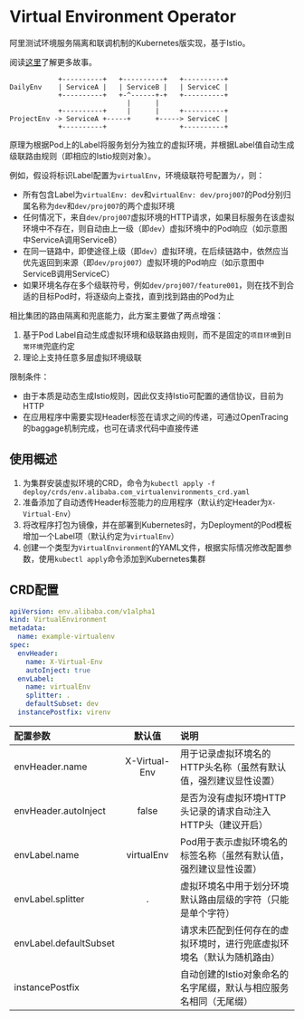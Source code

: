 # Virtual Environment Operator

阿里测试环境服务隔离和联调机制的Kubernetes版实现，基于Istio。

阅读[这里](https://yq.aliyun.com/articles/700766)了解更多故事。

```
            +----------+   +----------+   +----------+
DailyEnv    | ServiceA |   | ServiceB |   | ServiceC |
            +----------+   +-^------+-+   +----------+
                             |      |
            +----------+     |      |     +----------+
ProjectEnv -> ServiceA +-----+      +-----> ServiceC |
            +----------+                  +----------+
```

原理为根据Pod上的Label将服务划分为独立的虚拟环境，并根据Label值自动生成级联路由规则（即相应的Istio规则对象）。

例如，假设将标识Label配置为`virtualEnv`，环境级联符号配置为`/`，则：

- 所有包含Label为`virtualEnv: dev`和`virtualEnv: dev/proj007`的Pod分别归属名称为`dev`和`dev/proj007`的两个虚拟环境
- 任何情况下，来自`dev/proj007`虚拟环境的HTTP请求，如果目标服务在该虚拟环境中不存在，则自动由上一级（即`dev`）虚拟环境中的Pod响应（如示意图中ServiceA调用ServiceB）
- 在同一链路中，即使途径上级（即`dev`）虚拟环境，在后续链路中，依然应当优先返回到来源（即`dev/proj007`）虚拟环境的Pod响应（如示意图中ServiceB调用ServiceC）
- 如果环境名存在多个级联符号，例如`dev/proj007/feature001`，则在找不到合适的目标Pod时，将逐级向上查找，直到找到路由的Pod为止

相比集团的路由隔离和兜底能力，此方案主要做了两点增强：

1. 基于Pod Label自动生成虚拟环境和级联路由规则，而不是固定的`项目环境`到`日常环境`兜底约定
2. 理论上支持任意多层虚拟环境级联

限制条件：

- 由于本质是动态生成Istio规则，因此仅支持Istio可配置的通信协议，目前为HTTP
- 在应用程序中需要实现Header标签在请求之间的传递，可通过OpenTracing的baggage机制完成，也可在请求代码中直接传递

## 使用概述

1. 为集群安装虚拟环境的CRD，命令为`kubectl apply -f deploy/crds/env.alibaba.com_virtualenvironments_crd.yaml`
2. 准备添加了自动透传Header标签能力的应用程序（默认约定Header为`X-Virtual-Env`）
3. 将改程序打包为镜像，并在部署到Kubernetes时，为Deployment的Pod模板增加一个Label项（默认约定为`virtualEnv`）
4. 创建一个类型为`VirtualEnvironment`的YAML文件，根据实际情况修改配置参数，使用`kubectl apply`命令添加到Kubernetes集群

## CRD配置

```yaml
apiVersion: env.alibaba.com/v1alpha1
kind: VirtualEnvironment
metadata:
  name: example-virtualenv
spec:
  envHeader:
    name: X-Virtual-Env
    autoInject: true
  envLabel:
    name: virtualEnv
    splitter: .
    defaultSubset: dev
  instancePostfix: virenv
```

| 配置参数                | 默认值         | 说明  |
| :--------              | :-----:       | :---- |
| envHeader.name         | X-Virtual-Env | 用于记录虚拟环境名的HTTP头名称（虽然有默认值，强烈建议显性设置） |
| envHeader.autoInject   | false         | 是否为没有虚拟环境HTTP头记录的请求自动注入HTTP头（建议开启） |
| envLabel.name          | virtualEnv    | Pod用于表示虚拟环境名的标签名称（虽然有默认值，强烈建议显性设置） |
| envLabel.splitter      | .             | 虚拟环境名中用于划分环境默认路由层级的字符（只能是单个字符） |
| envLabel.defaultSubset |               | 请求未匹配到任何存在的虚拟环境时，进行兜底虚拟环境名（默认为随机路由） |
| instancePostfix        |               | 自动创建的Istio对象命名的名字尾缀，默认与相应服务名相同（无尾缀） |
